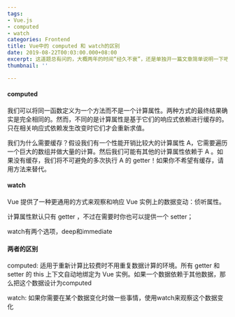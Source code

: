 ```yaml
---
tags:
- Vue.js
- computed
- watch
categories: Frontend
title: Vue中的 computed 和 watch的区别
date: 2019-08-22T00:03:00.000+08:00
excerpt: 这道题总有问的，大概两年的时间“经久不衰”，还是单独开一篇文章简单说明一下吧。
thumbnail: ''

---
```

#### computed
我们可以将同一函数定义为一个方法而不是一个计算属性。两种方式的最终结果确实是完全相同的。然而，不同的是计算属性是基于它们的响应式依赖进行缓存的。只在相关响应式依赖发生改变时它们才会重新求值。

我们为什么需要缓存？假设我们有一个性能开销比较大的计算属性 A，它需要遍历一个巨大的数组并做大量的计算。然后我们可能有其他的计算属性依赖于 A 。如果没有缓存，我们将不可避免的多次执行 A 的 getter！如果你不希望有缓存，请用方法来替代。

#### watch
Vue 提供了一种更通用的方式来观察和响应 Vue 实例上的数据变动：侦听属性。

计算属性默认只有 getter ，不过在需要时你也可以提供一个 setter；

watch有两个选项，deep和immediate

#### 两者的区别

computed: 适用于重新计算比较费时不用重复数据计算的环境。所有 getter 和 setter 的 this 上下文自动地绑定为 Vue 实例。如果一个数据依赖于其他数据，那么把这个数据设计为computed

watch: 如果你需要在某个数据变化时做一些事情，使用watch来观察这个数据变化